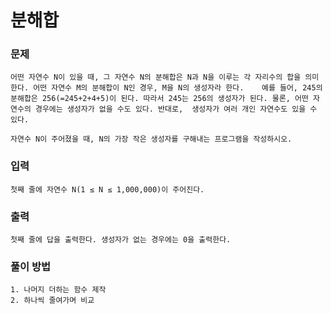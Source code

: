 # 분해합
### 문제
    어떤 자연수 N이 있을 때, 그 자연수 N의 분해합은 N과 N을 이루는 각 자리수의 합을 의미한다. 어떤 자연수 M의 분해합이 N인 경우, M을 N의 생성자라 한다.    예를 들어, 245의 분해합은 256(=245+2+4+5)이 된다. 따라서 245는 256의 생성자가 된다. 물론, 어떤 자연수의 경우에는 생성자가 없을 수도 있다. 반대로,  생성자가 여러 개인 자연수도 있을 수 있다.

    자연수 N이 주어졌을 때, N의 가장 작은 생성자를 구해내는 프로그램을 작성하시오.

### 입력
    첫째 줄에 자연수 N(1 ≤ N ≤ 1,000,000)이 주어진다.

### 출력
    첫째 줄에 답을 출력한다. 생성자가 없는 경우에는 0을 출력한다.

### 풀이 방법
    1. 나머지 더하는 함수 제작
    2. 하나씩 줄여가며 비교